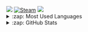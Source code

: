<div> 
  <a href="https://www.instagram.com/pixizora/" target="_blank"><img src="https://img.shields.io/badge/-Instagram-%23E4405F?style=for-the-badge&logo=instagram&logoColor=white" target="_blank"></a>
  <a href="https://store.steampowered.com/curator/45368367-Pixizora/" target="_blank"><img src="https://img.shields.io/badge/-Steam-000000?style=for-the-badge&logo=steam&logoColor=white" alt="Steam"></a>
   <a href="https://solracjunio.github.io/" target="_blank"><img src="https://img.shields.io/badge/-Blog-ff9900?style=for-the-badge&logo=ghost&logoColor=white"></a>
</div>

<details>
  <summary>:zap: Most Used Languages</summary><img align="left" alt="Syrine's GitHub Top Languages" src="https://github-readme-stats.vercel.app/api/top-langs/?username=solracjunio" />
</details>

<details>
  <summary>:zap: GitHub Stats</summary><img align="left" alt="Syrine's GitHub Stats" src="https://github-readme-stats.vercel.app/api?username=solracjunio&show_icons=true&hide_border=true" />
</details>
